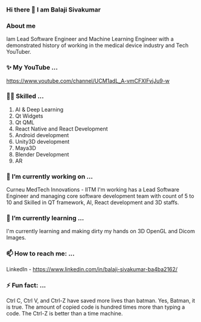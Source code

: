 ### Hi there 👋 I am Balaji Sivakumar
### About me
Iam Lead Software Engineer and Machine Learning Engineer with a demonstrated history of working in the medical device industry and Tech YouTuber.

### ✨ My YouTube ...
https://www.youtube.com/channel/UCM1adL_A-vmCFXlFvjJu9-w

### 🤹🏻 Skilled ...
1. AI & Deep Learning 
2. Qt Widgets
3. Qt QML
4. React Native and React Development
5. Android development
6. Unity3D development
7. Maya3D
8. Blender Development
9. AR

### 🔭 I’m currently working on ...
Curneu MedTech Innovations - IITM
I'm working has a Lead Software Engineer and managing core software development team with count of 5 to 10 and Skilled in QT framework, AI, React development and 3D staffs.

### 🌱 I’m currently learning ...
I'm currently learning and making dirty my hands on 3D OpenGL and Dicom Images.

### 📫 How to reach me: ...
LinkedIn - https://www.linkedin.com/in/balaji-sivakumar-ba4ba2162/

### ⚡ Fun fact: ...
Ctrl C, Ctrl V, and Ctrl-Z have saved more lives than batman. Yes, Batman, it is true. The amount of copied code is hundred times more than typing a code. The Ctrl-Z is better than a time machine.
